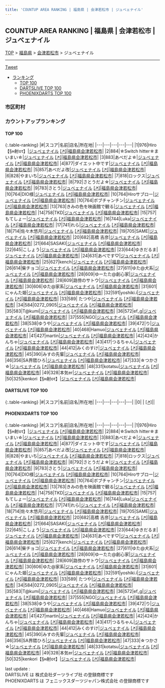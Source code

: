 ```yaml
---
title: 'COUNTUP AREA RANKING | 福島県 | 会津若松市 | ジュべェナイル'
---
```

## COUNTUP AREA RANKING | 福島県 | 会津若松市 | ジュべェナイル

[TOP](/darts/rank/) > [福島県](/darts/rank/福島県/) > [会津若松市](/darts/rank/福島県/会津若松市/) > ジュべェナイル

___

<a href="https://twitter.com/share?ref_src=twsrc%5Etfw" data-text="COUNTUP AREA RANKING | 福島県会津若松市ジュべェナイル" class="twitter-share-button" data-hashtags="DARTSLIVE,PHOENIXDARTS,darts,ダーツ" data-show-count="false">Tweet</a>

* [ランキング](#カウントアップランキング)
    * [TOP 100](#top-100)
    * [DARTSLIVE TOP 100](#dartslive-top-100)
    * [PHOENIXDARTS TOP 100](#phoenixdarts-top-100)

### 市区町村

<ul>

</ul>

### カウントアップランキング

#### TOP 100



{:.table-ranking}
|#|スコア|名前|店名|所在地|
|---|---|---|---|---|
|1|976|<span class="rank-name-pd">Hiro【§н射оτ】</span>|<a href="/darts/rank/shops/71747.html">ジュべェナイル</a> <a href="https://vs.phoenixdarts.com/jp/shop/shopDetailInfo/s_71747?s_seq=71747">[↗]</a>|<a href="/darts/rank/福島県/会津若松市">福島県会津若松市</a>|
|2|884|<span class="rank-name-pd">☆Switch hitter☆まいまい☆</span>|<a href="/darts/rank/shops/71747.html">ジュべェナイル</a> <a href="https://vs.phoenixdarts.com/jp/shop/shopDetailInfo/s_71747?s_seq=71747">[↗]</a>|<a href="/darts/rank/福島県/会津若松市">福島県会津若松市</a>|
|3|883|<span class="rank-name-pd">あべだよ☆</span>|<a href="/darts/rank/shops/71747.html">ジュべェナイル</a> <a href="https://vs.phoenixdarts.com/jp/shop/shopDetailInfo/s_71747?s_seq=71747">[↗]</a>|<a href="/darts/rank/福島県/会津若松市">福島県会津若松市</a>|
|4|877|<span class="rank-name-pd">ダイエット中です</span>|<a href="/darts/rank/shops/71747.html">ジュべェナイル</a> <a href="https://vs.phoenixdarts.com/jp/shop/shopDetailInfo/s_71747?s_seq=71747">[↗]</a>|<a href="/darts/rank/福島県/会津若松市">福島県会津若松市</a>|
|5|857|<span class="rank-name-pd">あべだよ改</span>|<a href="/darts/rank/shops/71747.html">ジュべェナイル</a> <a href="https://vs.phoenixdarts.com/jp/shop/shopDetailInfo/s_71747?s_seq=71747">[↗]</a>|<a href="/darts/rank/福島県/会津若松市">福島県会津若松市</a>|
|6|828|<span class="rank-name-pd">やまいち</span>|<a href="/darts/rank/shops/71747.html">ジュべェナイル</a> <a href="https://vs.phoenixdarts.com/jp/shop/shopDetailInfo/s_71747?s_seq=71747">[↗]</a>|<a href="/darts/rank/福島県/会津若松市">福島県会津若松市</a>|
|7|818|<span class="rank-name-pd">ロックス</span>|<a href="/darts/rank/shops/71747.html">ジュべェナイル</a> <a href="https://vs.phoenixdarts.com/jp/shop/shopDetailInfo/s_71747?s_seq=71747">[↗]</a>|<a href="/darts/rank/福島県/会津若松市">福島県会津若松市</a>|
|8|792|<span class="rank-name-pd">さとうだよ☆</span>|<a href="/darts/rank/shops/71747.html">ジュべェナイル</a> <a href="https://vs.phoenixdarts.com/jp/shop/shopDetailInfo/s_71747?s_seq=71747">[↗]</a>|<a href="/darts/rank/福島県/会津若松市">福島県会津若松市</a>|
|9|783|<span class="rank-name-pd">さとう</span>|<a href="/darts/rank/shops/71747.html">ジュべェナイル</a> <a href="https://vs.phoenixdarts.com/jp/shop/shopDetailInfo/s_71747?s_seq=71747">[↗]</a>|<a href="/darts/rank/福島県/会津若松市">福島県会津若松市</a>|
|10|764|<span class="rank-name-pd">DIO様</span>|<a href="/darts/rank/shops/71747.html">ジュべェナイル</a> <a href="https://vs.phoenixdarts.com/jp/shop/shopDetailInfo/s_71747?s_seq=71747">[↗]</a>|<a href="/darts/rank/福島県/会津若松市">福島県会津若松市</a>|
|10|764|<span class="rank-name-pd">Hiroサブロー</span>|<a href="/darts/rank/shops/71747.html">ジュべェナイル</a> <a href="https://vs.phoenixdarts.com/jp/shop/shopDetailInfo/s_71747?s_seq=71747">[↗]</a>|<a href="/darts/rank/福島県/会津若松市">福島県会津若松市</a>|
|10|764|<span class="rank-name-pd">ボブチャンチン</span>|<a href="/darts/rank/shops/71747.html">ジュべェナイル</a> <a href="https://vs.phoenixdarts.com/jp/shop/shopDetailInfo/s_71747?s_seq=71747">[↗]</a>|<a href="/darts/rank/福島県/会津若松市">福島県会津若松市</a>|
|13|763|<span class="rank-name-pd">きみの色を映画館で観る</span>|<a href="/darts/rank/shops/71747.html">ジュべェナイル</a> <a href="https://vs.phoenixdarts.com/jp/shop/shopDetailInfo/s_71747?s_seq=71747">[↗]</a>|<a href="/darts/rank/福島県/会津若松市">福島県会津若松市</a>|
|14|758|<span class="rank-name-pd">TKD</span>|<a href="/darts/rank/shops/71747.html">ジュべェナイル</a> <a href="https://vs.phoenixdarts.com/jp/shop/shopDetailInfo/s_71747?s_seq=71747">[↗]</a>|<a href="/darts/rank/福島県/会津若松市">福島県会津若松市</a>|
|15|757|<span class="rank-name-pd">もてしょー</span>|<a href="/darts/rank/shops/71747.html">ジュべェナイル</a> <a href="https://vs.phoenixdarts.com/jp/shop/shopDetailInfo/s_71747?s_seq=71747">[↗]</a>|<a href="/darts/rank/福島県/会津若松市">福島県会津若松市</a>|
|16|744|<span class="rank-name-pd">Luka</span>|<a href="/darts/rank/shops/71747.html">ジュべェナイル</a> <a href="https://vs.phoenixdarts.com/jp/shop/shopDetailInfo/s_71747?s_seq=71747">[↗]</a>|<a href="/darts/rank/福島県/会津若松市">福島県会津若松市</a>|
|17|741|<span class="rank-name-pd">れら</span>|<a href="/darts/rank/shops/71747.html">ジュべェナイル</a> <a href="https://vs.phoenixdarts.com/jp/shop/shopDetailInfo/s_71747?s_seq=71747">[↗]</a>|<a href="/darts/rank/福島県/会津若松市">福島県会津若松市</a>|
|18|714|<span class="rank-name-pd">佐々木悠月</span>|<a href="/darts/rank/shops/71747.html">ジュべェナイル</a> <a href="https://vs.phoenixdarts.com/jp/shop/shopDetailInfo/s_71747?s_seq=71747">[↗]</a>|<a href="/darts/rank/福島県/会津若松市">福島県会津若松市</a>|
|19|705|<span class="rank-name-pd">SAME</span>|<a href="/darts/rank/shops/71747.html">ジュべェナイル</a> <a href="https://vs.phoenixdarts.com/jp/shop/shopDetailInfo/s_71747?s_seq=71747">[↗]</a>|<a href="/darts/rank/福島県/会津若松市">福島県会津若松市</a>|
|20|682|<span class="rank-name-pd"><span class="pro-icon-pd"></span>高橋 吉彦</span>|<a href="/darts/rank/shops/71747.html">ジュべェナイル</a> <a href="https://vs.phoenixdarts.com/jp/shop/shopDetailInfo/s_71747?s_seq=71747">[↗]</a>|<a href="/darts/rank/福島県/会津若松市">福島県会津若松市</a>|
|21|664|<span class="rank-name-pd">SASAKI</span>|<a href="/darts/rank/shops/71747.html">ジュべェナイル</a> <a href="https://vs.phoenixdarts.com/jp/shop/shopDetailInfo/s_71747?s_seq=71747">[↗]</a>|<a href="/darts/rank/福島県/会津若松市">福島県会津若松市</a>|
|22|645|<span class="rank-name-pd">こしょう</span>|<a href="/darts/rank/shops/71747.html">ジュべェナイル</a> <a href="https://vs.phoenixdarts.com/jp/shop/shopDetailInfo/s_71747?s_seq=71747">[↗]</a>|<a href="/darts/rank/福島県/会津若松市">福島県会津若松市</a>|
|23|644|<span class="rank-name-pd">ゆきだるま</span>|<a href="/darts/rank/shops/71747.html">ジュべェナイル</a> <a href="https://vs.phoenixdarts.com/jp/shop/shopDetailInfo/s_71747?s_seq=71747">[↗]</a>|<a href="/darts/rank/福島県/会津若松市">福島県会津若松市</a>|
|24|631|<span class="rank-name-pd">あべです♡</span>|<a href="/darts/rank/shops/71747.html">ジュべェナイル</a> <a href="https://vs.phoenixdarts.com/jp/shop/shopDetailInfo/s_71747?s_seq=71747">[↗]</a>|<a href="/darts/rank/福島県/会津若松市">福島県会津若松市</a>|
|25|627|<span class="rank-name-pd">kench</span>|<a href="/darts/rank/shops/71747.html">ジュべェナイル</a> <a href="https://vs.phoenixdarts.com/jp/shop/shopDetailInfo/s_71747?s_seq=71747">[↗]</a>|<a href="/darts/rank/福島県/会津若松市">福島県会津若松市</a>|
|26|614|<span class="rank-name-pd">柴チョコ</span>|<a href="/darts/rank/shops/71747.html">ジュべェナイル</a> <a href="https://vs.phoenixdarts.com/jp/shop/shopDetailInfo/s_71747?s_seq=71747">[↗]</a>|<a href="/darts/rank/福島県/会津若松市">福島県会津若松市</a>|
|27|611|<span class="rank-name-pd">ゆた@犬系</span>|<a href="/darts/rank/shops/71747.html">ジュべェナイル</a> <a href="https://vs.phoenixdarts.com/jp/shop/shopDetailInfo/s_71747?s_seq=71747">[↗]</a>|<a href="/darts/rank/福島県/会津若松市">福島県会津若松市</a>|
|28|609|<span class="rank-name-pd">ゆーたた@創心家</span>|<a href="/darts/rank/shops/71747.html">ジュべェナイル</a> <a href="https://vs.phoenixdarts.com/jp/shop/shopDetailInfo/s_71747?s_seq=71747">[↗]</a>|<a href="/darts/rank/福島県/会津若松市">福島県会津若松市</a>|
|28|609|<span class="rank-name-pd">路傍のサトウ</span>|<a href="/darts/rank/shops/71747.html">ジュべェナイル</a> <a href="https://vs.phoenixdarts.com/jp/shop/shopDetailInfo/s_71747?s_seq=71747">[↗]</a>|<a href="/darts/rank/福島県/会津若松市">福島県会津若松市</a>|
|30|606|<span class="rank-name-pd">ゆた@家系</span>|<a href="/darts/rank/shops/71747.html">ジュべェナイル</a> <a href="https://vs.phoenixdarts.com/jp/shop/shopDetailInfo/s_71747?s_seq=71747">[↗]</a>|<a href="/darts/rank/福島県/会津若松市">福島県会津若松市</a>|
|31|601|<span class="rank-name-pd">にゃんた姫</span>|<a href="/darts/rank/shops/71747.html">ジュべェナイル</a> <a href="https://vs.phoenixdarts.com/jp/shop/shopDetailInfo/s_71747?s_seq=71747">[↗]</a>|<a href="/darts/rank/福島県/会津若松市">福島県会津若松市</a>|
|32|591|<span class="rank-name-pd">yoshiki.i</span>|<a href="/darts/rank/shops/71747.html">ジュべェナイル</a> <a href="https://vs.phoenixdarts.com/jp/shop/shopDetailInfo/s_71747?s_seq=71747">[↗]</a>|<a href="/darts/rank/福島県/会津若松市">福島県会津若松市</a>|
|33|589|<span class="rank-name-pd"> たつや</span>|<a href="/darts/rank/shops/71747.html">ジュべェナイル</a> <a href="https://vs.phoenixdarts.com/jp/shop/shopDetailInfo/s_71747?s_seq=71747">[↗]</a>|<a href="/darts/rank/福島県/会津若松市">福島県会津若松市</a>|
|34|584|<span class="rank-name-pd">0272_0905</span>|<a href="/darts/rank/shops/71747.html">ジュべェナイル</a> <a href="https://vs.phoenixdarts.com/jp/shop/shopDetailInfo/s_71747?s_seq=71747">[↗]</a>|<a href="/darts/rank/福島県/会津若松市">福島県会津若松市</a>|
|35|583|<span class="rank-name-pd">T@kumi</span>|<a href="/darts/rank/shops/71747.html">ジュべェナイル</a> <a href="https://vs.phoenixdarts.com/jp/shop/shopDetailInfo/s_71747?s_seq=71747">[↗]</a>|<a href="/darts/rank/福島県/会津若松市">福島県会津若松市</a>|
|36|572|<span class="rank-name-pd">ef_g</span>|<a href="/darts/rank/shops/71747.html">ジュべェナイル</a> <a href="https://vs.phoenixdarts.com/jp/shop/shopDetailInfo/s_71747?s_seq=71747">[↗]</a>|<a href="/darts/rank/福島県/会津若松市">福島県会津若松市</a>|
|37|555|<span class="rank-name-pd">NGO</span>|<a href="/darts/rank/shops/71747.html">ジュべェナイル</a> <a href="https://vs.phoenixdarts.com/jp/shop/shopDetailInfo/s_71747?s_seq=71747">[↗]</a>|<a href="/darts/rank/福島県/会津若松市">福島県会津若松市</a>|
|38|538|<span class="rank-name-pd">ゆうや</span>|<a href="/darts/rank/shops/71747.html">ジュべェナイル</a> <a href="https://vs.phoenixdarts.com/jp/shop/shopDetailInfo/s_71747?s_seq=71747">[↗]</a>|<a href="/darts/rank/福島県/会津若松市">福島県会津若松市</a>|
|39|472|<span class="rank-name-pd">り</span>|<a href="/darts/rank/shops/71747.html">ジュべェナイル</a> <a href="https://vs.phoenixdarts.com/jp/shop/shopDetailInfo/s_71747?s_seq=71747">[↗]</a>|<a href="/darts/rank/福島県/会津若松市">福島県会津若松市</a>|
|40|468|<span class="rank-name-pd">Hamuo</span>|<a href="/darts/rank/shops/71747.html">ジュべェナイル</a> <a href="https://vs.phoenixdarts.com/jp/shop/shopDetailInfo/s_71747?s_seq=71747">[↗]</a>|<a href="/darts/rank/福島県/会津若松市">福島県会津若松市</a>|
|41|427|<span class="rank-name-pd">martin</span>|<a href="/darts/rank/shops/71747.html">ジュべェナイル</a> <a href="https://vs.phoenixdarts.com/jp/shop/shopDetailInfo/s_71747?s_seq=71747">[↗]</a>|<a href="/darts/rank/福島県/会津若松市">福島県会津若松市</a>|
|42|424|<span class="rank-name-pd">かんちゃ</span>|<a href="/darts/rank/shops/71747.html">ジュべェナイル</a> <a href="https://vs.phoenixdarts.com/jp/shop/shopDetailInfo/s_71747?s_seq=71747">[↗]</a>|<a href="/darts/rank/福島県/会津若松市">福島県会津若松市</a>|
|43|417|<span class="rank-name-pd">つるちゃん</span>|<a href="/darts/rank/shops/71747.html">ジュべェナイル</a> <a href="https://vs.phoenixdarts.com/jp/shop/shopDetailInfo/s_71747?s_seq=71747">[↗]</a>|<a href="/darts/rank/福島県/会津若松市">福島県会津若松市</a>|
|44|412|<span class="rank-name-pd">みくのすけ</span>|<a href="/darts/rank/shops/71747.html">ジュべェナイル</a> <a href="https://vs.phoenixdarts.com/jp/shop/shopDetailInfo/s_71747?s_seq=71747">[↗]</a>|<a href="/darts/rank/福島県/会津若松市">福島県会津若松市</a>|
|45|390|<span class="rank-name-pd">みすの先輩</span>|<a href="/darts/rank/shops/71747.html">ジュべェナイル</a> <a href="https://vs.phoenixdarts.com/jp/shop/shopDetailInfo/s_71747?s_seq=71747">[↗]</a>|<a href="/darts/rank/福島県/会津若松市">福島県会津若松市</a>|
|46|356|<span class="rank-name-pd">SA界隈ひろ</span>|<a href="/darts/rank/shops/71747.html">ジュべェナイル</a> <a href="https://vs.phoenixdarts.com/jp/shop/shopDetailInfo/s_71747?s_seq=71747">[↗]</a>|<a href="/darts/rank/福島県/会津若松市">福島県会津若松市</a>|
|47|333|<span class="rank-name-pd">☆つかさ☆</span>|<a href="/darts/rank/shops/71747.html">ジュべェナイル</a> <a href="https://vs.phoenixdarts.com/jp/shop/shopDetailInfo/s_71747?s_seq=71747">[↗]</a>|<a href="/darts/rank/福島県/会津若松市">福島県会津若松市</a>|
|48|331|<span class="rank-name-pd">kotatsu</span>|<a href="/darts/rank/shops/71747.html">ジュべェナイル</a> <a href="https://vs.phoenixdarts.com/jp/shop/shopDetailInfo/s_71747?s_seq=71747">[↗]</a>|<a href="/darts/rank/福島県/会津若松市">福島県会津若松市</a>|
|49|328|<span class="rank-name-pd">本気er</span>|<a href="/darts/rank/shops/71747.html">ジュべェナイル</a> <a href="https://vs.phoenixdarts.com/jp/shop/shopDetailInfo/s_71747?s_seq=71747">[↗]</a>|<a href="/darts/rank/福島県/会津若松市">福島県会津若松市</a>|
|50|325|<span class="rank-name-pd">kenkori【§н射oτ】</span>|<a href="/darts/rank/shops/71747.html">ジュべェナイル</a> <a href="https://vs.phoenixdarts.com/jp/shop/shopDetailInfo/s_71747?s_seq=71747">[↗]</a>|<a href="/darts/rank/福島県/会津若松市">福島県会津若松市</a>|


#### DARTSLIVE TOP 100



{:.table-ranking}
|#|スコア|名前|店名|所在地|
|---|---|---|---|---|
||0|<span class="rank-name-dl"> </span>|<a href="/darts/rank/shops/.html"></a> <a href="">[↗]</a>|<a href="/darts/rank//"></a>|


#### PHOENIXDARTS TOP 100



{:.table-ranking}
|#|スコア|名前|店名|所在地|
|---|---|---|---|---|
|1|976|<span class="rank-name-pd">Hiro【§н射оτ】</span>|<a href="/darts/rank/shops/71747.html">ジュべェナイル</a> <a href="https://vs.phoenixdarts.com/jp/shop/shopDetailInfo/s_71747?s_seq=71747">[↗]</a>|<a href="/darts/rank/福島県/会津若松市">福島県会津若松市</a>|
|2|884|<span class="rank-name-pd">☆Switch hitter☆まいまい☆</span>|<a href="/darts/rank/shops/71747.html">ジュべェナイル</a> <a href="https://vs.phoenixdarts.com/jp/shop/shopDetailInfo/s_71747?s_seq=71747">[↗]</a>|<a href="/darts/rank/福島県/会津若松市">福島県会津若松市</a>|
|3|883|<span class="rank-name-pd">あべだよ☆</span>|<a href="/darts/rank/shops/71747.html">ジュべェナイル</a> <a href="https://vs.phoenixdarts.com/jp/shop/shopDetailInfo/s_71747?s_seq=71747">[↗]</a>|<a href="/darts/rank/福島県/会津若松市">福島県会津若松市</a>|
|4|877|<span class="rank-name-pd">ダイエット中です</span>|<a href="/darts/rank/shops/71747.html">ジュべェナイル</a> <a href="https://vs.phoenixdarts.com/jp/shop/shopDetailInfo/s_71747?s_seq=71747">[↗]</a>|<a href="/darts/rank/福島県/会津若松市">福島県会津若松市</a>|
|5|857|<span class="rank-name-pd">あべだよ改</span>|<a href="/darts/rank/shops/71747.html">ジュべェナイル</a> <a href="https://vs.phoenixdarts.com/jp/shop/shopDetailInfo/s_71747?s_seq=71747">[↗]</a>|<a href="/darts/rank/福島県/会津若松市">福島県会津若松市</a>|
|6|828|<span class="rank-name-pd">やまいち</span>|<a href="/darts/rank/shops/71747.html">ジュべェナイル</a> <a href="https://vs.phoenixdarts.com/jp/shop/shopDetailInfo/s_71747?s_seq=71747">[↗]</a>|<a href="/darts/rank/福島県/会津若松市">福島県会津若松市</a>|
|7|818|<span class="rank-name-pd">ロックス</span>|<a href="/darts/rank/shops/71747.html">ジュべェナイル</a> <a href="https://vs.phoenixdarts.com/jp/shop/shopDetailInfo/s_71747?s_seq=71747">[↗]</a>|<a href="/darts/rank/福島県/会津若松市">福島県会津若松市</a>|
|8|792|<span class="rank-name-pd">さとうだよ☆</span>|<a href="/darts/rank/shops/71747.html">ジュべェナイル</a> <a href="https://vs.phoenixdarts.com/jp/shop/shopDetailInfo/s_71747?s_seq=71747">[↗]</a>|<a href="/darts/rank/福島県/会津若松市">福島県会津若松市</a>|
|9|783|<span class="rank-name-pd">さとう</span>|<a href="/darts/rank/shops/71747.html">ジュべェナイル</a> <a href="https://vs.phoenixdarts.com/jp/shop/shopDetailInfo/s_71747?s_seq=71747">[↗]</a>|<a href="/darts/rank/福島県/会津若松市">福島県会津若松市</a>|
|10|764|<span class="rank-name-pd">DIO様</span>|<a href="/darts/rank/shops/71747.html">ジュべェナイル</a> <a href="https://vs.phoenixdarts.com/jp/shop/shopDetailInfo/s_71747?s_seq=71747">[↗]</a>|<a href="/darts/rank/福島県/会津若松市">福島県会津若松市</a>|
|10|764|<span class="rank-name-pd">Hiroサブロー</span>|<a href="/darts/rank/shops/71747.html">ジュべェナイル</a> <a href="https://vs.phoenixdarts.com/jp/shop/shopDetailInfo/s_71747?s_seq=71747">[↗]</a>|<a href="/darts/rank/福島県/会津若松市">福島県会津若松市</a>|
|10|764|<span class="rank-name-pd">ボブチャンチン</span>|<a href="/darts/rank/shops/71747.html">ジュべェナイル</a> <a href="https://vs.phoenixdarts.com/jp/shop/shopDetailInfo/s_71747?s_seq=71747">[↗]</a>|<a href="/darts/rank/福島県/会津若松市">福島県会津若松市</a>|
|13|763|<span class="rank-name-pd">きみの色を映画館で観る</span>|<a href="/darts/rank/shops/71747.html">ジュべェナイル</a> <a href="https://vs.phoenixdarts.com/jp/shop/shopDetailInfo/s_71747?s_seq=71747">[↗]</a>|<a href="/darts/rank/福島県/会津若松市">福島県会津若松市</a>|
|14|758|<span class="rank-name-pd">TKD</span>|<a href="/darts/rank/shops/71747.html">ジュべェナイル</a> <a href="https://vs.phoenixdarts.com/jp/shop/shopDetailInfo/s_71747?s_seq=71747">[↗]</a>|<a href="/darts/rank/福島県/会津若松市">福島県会津若松市</a>|
|15|757|<span class="rank-name-pd">もてしょー</span>|<a href="/darts/rank/shops/71747.html">ジュべェナイル</a> <a href="https://vs.phoenixdarts.com/jp/shop/shopDetailInfo/s_71747?s_seq=71747">[↗]</a>|<a href="/darts/rank/福島県/会津若松市">福島県会津若松市</a>|
|16|744|<span class="rank-name-pd">Luka</span>|<a href="/darts/rank/shops/71747.html">ジュべェナイル</a> <a href="https://vs.phoenixdarts.com/jp/shop/shopDetailInfo/s_71747?s_seq=71747">[↗]</a>|<a href="/darts/rank/福島県/会津若松市">福島県会津若松市</a>|
|17|741|<span class="rank-name-pd">れら</span>|<a href="/darts/rank/shops/71747.html">ジュべェナイル</a> <a href="https://vs.phoenixdarts.com/jp/shop/shopDetailInfo/s_71747?s_seq=71747">[↗]</a>|<a href="/darts/rank/福島県/会津若松市">福島県会津若松市</a>|
|18|714|<span class="rank-name-pd">佐々木悠月</span>|<a href="/darts/rank/shops/71747.html">ジュべェナイル</a> <a href="https://vs.phoenixdarts.com/jp/shop/shopDetailInfo/s_71747?s_seq=71747">[↗]</a>|<a href="/darts/rank/福島県/会津若松市">福島県会津若松市</a>|
|19|705|<span class="rank-name-pd">SAME</span>|<a href="/darts/rank/shops/71747.html">ジュべェナイル</a> <a href="https://vs.phoenixdarts.com/jp/shop/shopDetailInfo/s_71747?s_seq=71747">[↗]</a>|<a href="/darts/rank/福島県/会津若松市">福島県会津若松市</a>|
|20|682|<span class="rank-name-pd"><span class="pro-icon-pd"></span>高橋 吉彦</span>|<a href="/darts/rank/shops/71747.html">ジュべェナイル</a> <a href="https://vs.phoenixdarts.com/jp/shop/shopDetailInfo/s_71747?s_seq=71747">[↗]</a>|<a href="/darts/rank/福島県/会津若松市">福島県会津若松市</a>|
|21|664|<span class="rank-name-pd">SASAKI</span>|<a href="/darts/rank/shops/71747.html">ジュべェナイル</a> <a href="https://vs.phoenixdarts.com/jp/shop/shopDetailInfo/s_71747?s_seq=71747">[↗]</a>|<a href="/darts/rank/福島県/会津若松市">福島県会津若松市</a>|
|22|645|<span class="rank-name-pd">こしょう</span>|<a href="/darts/rank/shops/71747.html">ジュべェナイル</a> <a href="https://vs.phoenixdarts.com/jp/shop/shopDetailInfo/s_71747?s_seq=71747">[↗]</a>|<a href="/darts/rank/福島県/会津若松市">福島県会津若松市</a>|
|23|644|<span class="rank-name-pd">ゆきだるま</span>|<a href="/darts/rank/shops/71747.html">ジュべェナイル</a> <a href="https://vs.phoenixdarts.com/jp/shop/shopDetailInfo/s_71747?s_seq=71747">[↗]</a>|<a href="/darts/rank/福島県/会津若松市">福島県会津若松市</a>|
|24|631|<span class="rank-name-pd">あべです♡</span>|<a href="/darts/rank/shops/71747.html">ジュべェナイル</a> <a href="https://vs.phoenixdarts.com/jp/shop/shopDetailInfo/s_71747?s_seq=71747">[↗]</a>|<a href="/darts/rank/福島県/会津若松市">福島県会津若松市</a>|
|25|627|<span class="rank-name-pd">kench</span>|<a href="/darts/rank/shops/71747.html">ジュべェナイル</a> <a href="https://vs.phoenixdarts.com/jp/shop/shopDetailInfo/s_71747?s_seq=71747">[↗]</a>|<a href="/darts/rank/福島県/会津若松市">福島県会津若松市</a>|
|26|614|<span class="rank-name-pd">柴チョコ</span>|<a href="/darts/rank/shops/71747.html">ジュべェナイル</a> <a href="https://vs.phoenixdarts.com/jp/shop/shopDetailInfo/s_71747?s_seq=71747">[↗]</a>|<a href="/darts/rank/福島県/会津若松市">福島県会津若松市</a>|
|27|611|<span class="rank-name-pd">ゆた@犬系</span>|<a href="/darts/rank/shops/71747.html">ジュべェナイル</a> <a href="https://vs.phoenixdarts.com/jp/shop/shopDetailInfo/s_71747?s_seq=71747">[↗]</a>|<a href="/darts/rank/福島県/会津若松市">福島県会津若松市</a>|
|28|609|<span class="rank-name-pd">ゆーたた@創心家</span>|<a href="/darts/rank/shops/71747.html">ジュべェナイル</a> <a href="https://vs.phoenixdarts.com/jp/shop/shopDetailInfo/s_71747?s_seq=71747">[↗]</a>|<a href="/darts/rank/福島県/会津若松市">福島県会津若松市</a>|
|28|609|<span class="rank-name-pd">路傍のサトウ</span>|<a href="/darts/rank/shops/71747.html">ジュべェナイル</a> <a href="https://vs.phoenixdarts.com/jp/shop/shopDetailInfo/s_71747?s_seq=71747">[↗]</a>|<a href="/darts/rank/福島県/会津若松市">福島県会津若松市</a>|
|30|606|<span class="rank-name-pd">ゆた@家系</span>|<a href="/darts/rank/shops/71747.html">ジュべェナイル</a> <a href="https://vs.phoenixdarts.com/jp/shop/shopDetailInfo/s_71747?s_seq=71747">[↗]</a>|<a href="/darts/rank/福島県/会津若松市">福島県会津若松市</a>|
|31|601|<span class="rank-name-pd">にゃんた姫</span>|<a href="/darts/rank/shops/71747.html">ジュべェナイル</a> <a href="https://vs.phoenixdarts.com/jp/shop/shopDetailInfo/s_71747?s_seq=71747">[↗]</a>|<a href="/darts/rank/福島県/会津若松市">福島県会津若松市</a>|
|32|591|<span class="rank-name-pd">yoshiki.i</span>|<a href="/darts/rank/shops/71747.html">ジュべェナイル</a> <a href="https://vs.phoenixdarts.com/jp/shop/shopDetailInfo/s_71747?s_seq=71747">[↗]</a>|<a href="/darts/rank/福島県/会津若松市">福島県会津若松市</a>|
|33|589|<span class="rank-name-pd"> たつや</span>|<a href="/darts/rank/shops/71747.html">ジュべェナイル</a> <a href="https://vs.phoenixdarts.com/jp/shop/shopDetailInfo/s_71747?s_seq=71747">[↗]</a>|<a href="/darts/rank/福島県/会津若松市">福島県会津若松市</a>|
|34|584|<span class="rank-name-pd">0272_0905</span>|<a href="/darts/rank/shops/71747.html">ジュべェナイル</a> <a href="https://vs.phoenixdarts.com/jp/shop/shopDetailInfo/s_71747?s_seq=71747">[↗]</a>|<a href="/darts/rank/福島県/会津若松市">福島県会津若松市</a>|
|35|583|<span class="rank-name-pd">T@kumi</span>|<a href="/darts/rank/shops/71747.html">ジュべェナイル</a> <a href="https://vs.phoenixdarts.com/jp/shop/shopDetailInfo/s_71747?s_seq=71747">[↗]</a>|<a href="/darts/rank/福島県/会津若松市">福島県会津若松市</a>|
|36|572|<span class="rank-name-pd">ef_g</span>|<a href="/darts/rank/shops/71747.html">ジュべェナイル</a> <a href="https://vs.phoenixdarts.com/jp/shop/shopDetailInfo/s_71747?s_seq=71747">[↗]</a>|<a href="/darts/rank/福島県/会津若松市">福島県会津若松市</a>|
|37|555|<span class="rank-name-pd">NGO</span>|<a href="/darts/rank/shops/71747.html">ジュべェナイル</a> <a href="https://vs.phoenixdarts.com/jp/shop/shopDetailInfo/s_71747?s_seq=71747">[↗]</a>|<a href="/darts/rank/福島県/会津若松市">福島県会津若松市</a>|
|38|538|<span class="rank-name-pd">ゆうや</span>|<a href="/darts/rank/shops/71747.html">ジュべェナイル</a> <a href="https://vs.phoenixdarts.com/jp/shop/shopDetailInfo/s_71747?s_seq=71747">[↗]</a>|<a href="/darts/rank/福島県/会津若松市">福島県会津若松市</a>|
|39|472|<span class="rank-name-pd">り</span>|<a href="/darts/rank/shops/71747.html">ジュべェナイル</a> <a href="https://vs.phoenixdarts.com/jp/shop/shopDetailInfo/s_71747?s_seq=71747">[↗]</a>|<a href="/darts/rank/福島県/会津若松市">福島県会津若松市</a>|
|40|468|<span class="rank-name-pd">Hamuo</span>|<a href="/darts/rank/shops/71747.html">ジュべェナイル</a> <a href="https://vs.phoenixdarts.com/jp/shop/shopDetailInfo/s_71747?s_seq=71747">[↗]</a>|<a href="/darts/rank/福島県/会津若松市">福島県会津若松市</a>|
|41|427|<span class="rank-name-pd">martin</span>|<a href="/darts/rank/shops/71747.html">ジュべェナイル</a> <a href="https://vs.phoenixdarts.com/jp/shop/shopDetailInfo/s_71747?s_seq=71747">[↗]</a>|<a href="/darts/rank/福島県/会津若松市">福島県会津若松市</a>|
|42|424|<span class="rank-name-pd">かんちゃ</span>|<a href="/darts/rank/shops/71747.html">ジュべェナイル</a> <a href="https://vs.phoenixdarts.com/jp/shop/shopDetailInfo/s_71747?s_seq=71747">[↗]</a>|<a href="/darts/rank/福島県/会津若松市">福島県会津若松市</a>|
|43|417|<span class="rank-name-pd">つるちゃん</span>|<a href="/darts/rank/shops/71747.html">ジュべェナイル</a> <a href="https://vs.phoenixdarts.com/jp/shop/shopDetailInfo/s_71747?s_seq=71747">[↗]</a>|<a href="/darts/rank/福島県/会津若松市">福島県会津若松市</a>|
|44|412|<span class="rank-name-pd">みくのすけ</span>|<a href="/darts/rank/shops/71747.html">ジュべェナイル</a> <a href="https://vs.phoenixdarts.com/jp/shop/shopDetailInfo/s_71747?s_seq=71747">[↗]</a>|<a href="/darts/rank/福島県/会津若松市">福島県会津若松市</a>|
|45|390|<span class="rank-name-pd">みすの先輩</span>|<a href="/darts/rank/shops/71747.html">ジュべェナイル</a> <a href="https://vs.phoenixdarts.com/jp/shop/shopDetailInfo/s_71747?s_seq=71747">[↗]</a>|<a href="/darts/rank/福島県/会津若松市">福島県会津若松市</a>|
|46|356|<span class="rank-name-pd">SA界隈ひろ</span>|<a href="/darts/rank/shops/71747.html">ジュべェナイル</a> <a href="https://vs.phoenixdarts.com/jp/shop/shopDetailInfo/s_71747?s_seq=71747">[↗]</a>|<a href="/darts/rank/福島県/会津若松市">福島県会津若松市</a>|
|47|333|<span class="rank-name-pd">☆つかさ☆</span>|<a href="/darts/rank/shops/71747.html">ジュべェナイル</a> <a href="https://vs.phoenixdarts.com/jp/shop/shopDetailInfo/s_71747?s_seq=71747">[↗]</a>|<a href="/darts/rank/福島県/会津若松市">福島県会津若松市</a>|
|48|331|<span class="rank-name-pd">kotatsu</span>|<a href="/darts/rank/shops/71747.html">ジュべェナイル</a> <a href="https://vs.phoenixdarts.com/jp/shop/shopDetailInfo/s_71747?s_seq=71747">[↗]</a>|<a href="/darts/rank/福島県/会津若松市">福島県会津若松市</a>|
|49|328|<span class="rank-name-pd">本気er</span>|<a href="/darts/rank/shops/71747.html">ジュべェナイル</a> <a href="https://vs.phoenixdarts.com/jp/shop/shopDetailInfo/s_71747?s_seq=71747">[↗]</a>|<a href="/darts/rank/福島県/会津若松市">福島県会津若松市</a>|
|50|325|<span class="rank-name-pd">kenkori【§н射oτ】</span>|<a href="/darts/rank/shops/71747.html">ジュべェナイル</a> <a href="https://vs.phoenixdarts.com/jp/shop/shopDetailInfo/s_71747?s_seq=71747">[↗]</a>|<a href="/darts/rank/福島県/会津若松市">福島県会津若松市</a>|


<div class="footer border-top border-gray-light mt-5 pt-3 text-right text-gray">
    last update : <span style="font-weight: italic" id="foot_last_modified"></span><br />
    DARTSLIVE は 株式会社ダーツライブ社 の登録商標です<br />
    PHOENIXDARTS は フェニックスダーツジャパン株式会社 の登録商標です<br />
</div>

<script src="https://cdnjs.cloudflare.com/ajax/libs/jquery.tablesorter/2.31.3/js/jquery.tablesorter.min.js" integrity="sha512-qzgd5cYSZcosqpzpn7zF2ZId8f/8CHmFKZ8j7mU4OUXTNRd5g+ZHBPsgKEwoqxCtdQvExE5LprwwPAgoicguNg==" crossorigin="anonymous" referrerpolicy="no-referrer"></script>
<link rel="stylesheet" href="https://cdnjs.cloudflare.com/ajax/libs/jquery.tablesorter/2.31.3/css/theme.default.min.css" integrity="sha512-wghhOJkjQX0Lh3NSWvNKeZ0ZpNn+SPVXX1Qyc9OCaogADktxrBiBdKGDoqVUOyhStvMBmJQ8ZdMHiR3wuEq8+w==" crossorigin="anonymous" referrerpolicy="no-referrer" />
<script>
$(function() {
    $(".table-ranking").tablesorter({sortList:[[0, 0]]});
    $("#foot_last_modified").text(formatDate(new Date(document.lastModified), 'yyyy-MM-dd HH:mm:ss'));
});
</script>

<script async src="https://platform.twitter.com/widgets.js" charset="utf-8"></script>